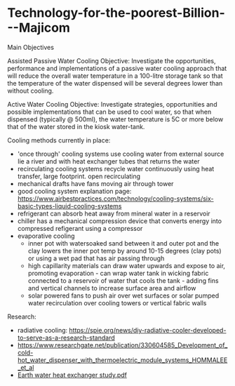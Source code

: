 # Technology-for-the-poorest-Billion---Majicom
Main Objectives

Assisted Passive Water Cooling
Objective: Investigate the opportunities, performance and implementations of a passive water cooling approach that will reduce the overall water temperature in a 100-litre storage tank so that the temperature of the water dispensed will be several degrees lower than without cooling.

Active Water Cooling
Objective: Investigate strategies, opportunities and possible implementations that can be used to cool water, so that when dispensed (typically @ 500ml), the water temperature is 5C or more below that of the water stored in the kiosk water-tank.

Cooling methods currently in place:
- 'once through' cooling systems use cooling water from external source lie a river and with heat exchanger tubes that returns the water
- recirculating cooling systems recycle water continuously using heat transfer, large footprint. open recirculating
- mechanical drafts have fans moving air through tower
- good cooling system explanation page: https://www.airbestpractices.com/technology/cooling-systems/six-basic-types-liquid-cooling-systems
- refrigerant can absorb heat away from mineral water in a reservoir
-  chiller has a mechanical compression device that converts energy into compressed refigerant using a compressor
- evaporative cooling
     - inner pot with watersoaked sand between it and outer pot and the clay lowers the inner pot temp by around 10-15 degrees (clay pots) or using a wet pad that has air passing through 
     - high capillarity materials can draw water upwards and expose to air, promoting evaporation - can wrap water tank in wicking fabric connected to a reservoir of water that cools the tank - adding fins and vertical channels to increase surface area and airflow
     - solar powered fans to push air over wet surfaces or solar pumped water recirculation over cooling towers or vertical fabric walls


Research:
- radiative cooling: https://spie.org/news/diy-radiative-cooler-developed-to-serve-as-a-research-standard
- https://www.researchgate.net/publication/330604585_Development_of_cold-hot_water_dispenser_with_thermoelectric_module_systems_HOMMALEE_et_al
- [Earth water heat exchanger study.pdf](https://github.com/user-attachments/files/20281119/Earth.water.heat.exchanger.study.pdf)
